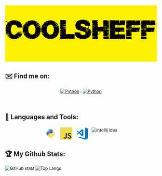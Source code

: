 ![GitHub Logo](/logo.png)

## ✉️ Find me on:


<p align="center">
 <a href="https://vk.com/anikulsheev" target="_blank" rel="noopener noreferrer">
  <img src="https://img.icons8.com/material-outlined/24/000000/vk-circled.png" alt="Python" height="40" style="vertical-align:top; margin:4px"/>
  </a>
 <a href="mailto:a.nikulsheev@gmail.com"> <img src="https://cdn.jsdelivr.net/npm/simple-icons@v3/icons/gmail.svg" alt="Python" height="40" style="vertical-align:top; margin:4px"></a>
</p>

<br />

## 🧰 Languages and Tools:
<p align="center">
<img src="https://raw.githubusercontent.com/github/explore/80688e429a7d4ef2fca1e82350fe8e3517d3494d/topics/python/python.png" alt="Python" height="40" style="vertical-align:top; margin:4px">
<img src="https://raw.githubusercontent.com/github/explore/80688e429a7d4ef2fca1e82350fe8e3517d3494d/topics/javascript/javascript.png" alt="Javascript" height="40" style="vertical-align:top; margin:4px">
<img src="https://raw.githubusercontent.com/github/explore/80688e429a7d4ef2fca1e82350fe8e3517d3494d/topics/visual-studio-code/visual-studio-code.png" alt="VS Code" height="40" style="vertical-align:top; margin:4px">
 <img src="https://img.icons8.com/color/48/000000/intellij-idea.png" alt="intellij idea" height="40" style="vertical-align:top; margin:4px"/>
</p>

 ## :trophy: My Github Stats:
 
![GitHub stats](https://github-readme-stats.vercel.app/api?username=CoolSheff131&show_icons=true&theme=vision-friendly-dark)
![Top Langs](https://github-readme-stats.vercel.app/api/top-langs/?username=CoolSheff131&theme=vision-friendly-dark)
